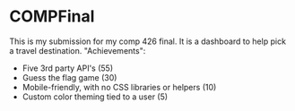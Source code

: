 # COMPFinal

This is my submission for my comp 426 final. It is a dashboard to help pick a travel destination.
"Achievements": 
- Five 3rd party API's (55)
- Guess the flag game (30)
- Mobile-friendly, with no CSS libraries or helpers (10)
- Custom color theming tied to a user (5)
